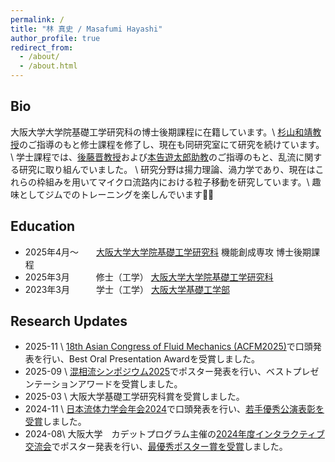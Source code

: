```yaml
---
permalink: /
title: "林 真史 / Masafumi Hayashi"
author_profile: true
redirect_from:
  - /about/
  - /about.html
---
```



## Bio
大阪大学大学院基礎工学研究科の博士後期課程に在籍しています。\\
[杉山和靖教授](https://rd.iai.osaka-u.ac.jp/ja/4f3be6b665b51b35.html)のご指導のもと修士課程を修了し、現在も同研究室にて研究を続けています。 \\
学士課程では、[後藤晋教授](https://fm.me.es.osaka-u.ac.jp/goto/index.html)および[本告遊太郎助教](https://ymotoori.github.io/)のご指導のもと、乱流に関する研究に取り組んでいました。 \\
研究分野は揚力理論、渦力学であり、現在はこれらの枠組みを用いてマイクロ流路内における粒子移動を研究しています。\\
趣味としてジムでのトレーニングを楽しんでいます🏋️‍♀️

## Education
- 2025年4月〜　　[大阪大学大学院基礎工学研究科](https://www.es.osaka-u.ac.jp/) 機能創成専攻 博士後期課程
- 2025年3月　　　修士（工学） [大阪大学大学院基礎工学研究科](https://www.es.osaka-u.ac.jp/)
- 2023年3月　　　学士（工学） [大阪大学基礎工学部](https://www.es.osaka-u.ac.jp/)


## Research Updates
- 2025-11 \\
[18th Asian Congress of Fluid Mechanics (ACFM2025)](https://www.18acfm.org/)で口頭発表を行い、Best Oral Presentation Awardを受賞しました。
- 2025-09 \\
[混相流シンポジウム2025](http://www.jsmf.gr.jp/mfsymp2025/)でポスター発表を行い、ベストプレゼンテーションアワードを受賞しました。
- 2025-03 \\
大阪大学基礎工学研究科賞を受賞しました。
- 2024-11 \\
[日本流体力学会年会2024](https://www2.nagare.or.jp/nenkai2024/)で口頭発表を行い、[若手優秀公演表彰を受賞](https://www2.nagare.or.jp/nenkai2024/doc/award.html)しました。
- 2024-08\\
大阪大学　カデットプログラム主催の[2024年度インタラクティブ交流会](https://www.msc.osaka-u.ac.jp/activity/20240828/?lang=ja)でポスター発表を行い、[最優秀ポスター賞を受賞](https://www.msc.osaka-u.ac.jp/activity/20240829-2/)しました。
